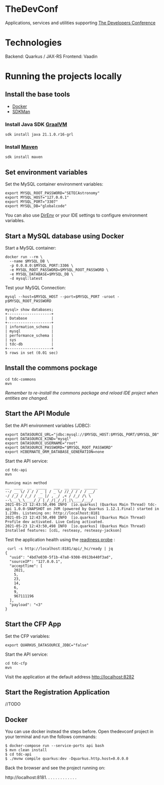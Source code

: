 # TheDevConf

Applications, services and utilities supporting [The Developers Conference](https://thedevconf.com)

# Technologies

Backend: Quarkus / JAX-RS
Frontend: Vaadin

# Running the projects locally

## Install the base tools
* [Docker](https://docs.docker.com/get-docker/)
* [SDKMan](https://sdkman.io/)

### Install Java SDK [GraalVM](https://www.graalvm.org/)
```
sdk install java 21.1.0.r16-grl
```

### Install [Maven](https://sdkman.io/sdks#maven)
```
sdk install maven
```
## Set environment variables

Set the MySQL container environment variables:
```
export MYSQL_ROOT_PASSWORD="SETECAstronomy"
export MYSQL_HOST="127.0.0.1"
export MYSQL_PORT="3307"
export MYSQL_DB="globalcode"
```

You can also use [DirEnv](https://direnv.net/) or your IDE settings to configure environment variables.

## Start a MySQL database using Docker

Start a MySQL container:
```
docker run --rm \
  --name $MYSQL_DB \
  -p 0.0.0.0:$MYSQL_PORT:3306 \
  -e MYSQL_ROOT_PASSWORD=$MYSQL_ROOT_PASSWORD \
  -e MYSQL_DATABASE=$MYSQL_DB \
  -d mysql:latest
```

Test your MySQL Connection:
```
mysql --host=$MYSQL_HOST --port=$MYSQL_PORT -uroot -p$MYSQL_ROOT_PASSWORD
```

```
mysql> show databases;
+--------------------+
| Database           |
+--------------------+
| information_schema |
| mysql              |
| performance_schema |
| sys                |
| tdc-db             |
+--------------------+
5 rows in set (0.01 sec)
```

## Install the commons pockage
```
cd tdc-commons
mvn
```

*Remember to re-install the commons package and reload IDE project when entities are changed.*

## Start the API Module
Set the API environment variables (JDBC):
```
export DATASOURCE_URL="jdbc:mysql://$MYSQL_HOST:$MYSQL_PORT/$MYSQL_DB"
export DATASOURCE_KIND="mysql"
export DATASOURCE_USERNAME="root"
export DATASOURCE_PASSWORD="$MYSQL_ROOT_PASSWORD"
export HIBERNATE_ORM_DATABASE_GENERATION=none
```

Start the API service:
```
cd tdc-api
mvn
```

```
Running main method
__  ____  __  _____   ___  __ ____  ______ 
--/ __ \/ / / / _ | / _ \/ //_/ / / / __/
-/ /_/ / /_/ / __ |/ , _/ ,< / /_/ /\ \   
--\___\_\____/_/ |_/_/|_/_/|_|\____/___/   
2021-05-23 12:43:50,496 INFO  [io.quarkus] (Quarkus Main Thread) tdc-api 1.0.0-SNAPSHOT on JVM (powered by Quarkus 1.12.1.Final) started in 1.230s. Listening on: http://localhost:8181
2021-05-23 12:43:50,498 INFO  [io.quarkus] (Quarkus Main Thread) Profile dev activated. Live Coding activated.
2021-05-23 12:43:50,498 INFO  [io.quarkus] (Quarkus Main Thread) Installed features: [cdi, resteasy, resteasy-jackson]
```

Test the application health using the [readiness probe](http://localhost:8181/api/_hc/ready) :
```
 curl -s http://localhost:8181/api/_hc/ready | jq
{
  "uuid": "4bd7e030-5f1b-47a8-9308-0913b440f3ad",
  "sourceIP": "127.0.0.1",
  "acceptTime": [
    2021,
    5,
    23,
    14,
    6,
    9,
    967111196
  ],
  "payload": "<3"
}
```

## Start the CFP App
Set the CFP variables:
```
export QUARKUS_DATASOURCE_JDBC="false"
```

Start the API service:
```
cd tdc-cfp
mvn
```

Visit the application at the default address [http://localhost:8282](http://localhost:8282)

## Start the Registration Application
//TODO 


## Docker

You can use docker instead the steps before. Open thedevconf project in your terminal and run the follows commands:

```shell
$ docker-compose run --service-ports api bash
$ mvn clean install
$ cd tdc-api
$ ./mvnw compile quarkus:dev -Dquarkus.http.host=0.0.0.0
```

Back the browser and see the project running on:

http://localhost:8181.
.
.
.
.
.
.
.
.
.
.
.
.
